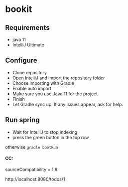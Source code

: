 # bookit

## Requirements
  - java 11
  - IntelliJ Ultimate
  
## Configure
  - Clone repository
  - Open IntelliJ and import the repository folder
  - Choose importing with Gradle
  - Enable auto import
  - Make sure you use Java 11 for the project
  - Finish
  - Let Gradle sync up. If any issues appear, ask for help.

## Run spring
  - Wait for IntelliJ to stop indexing
  - press the green button in the top row

otherwise `gradle bootRun`

#### CC:

sourceCompatibility = 1.8

http://localhost:8080/todos/1